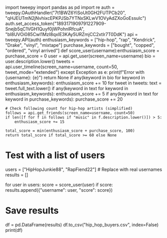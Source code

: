 import tweepy
import pandas as pd
import re
auth = tweepy.OAuthHandler("7t1BWZ6YiSoUt0GH2FUTPCb20", "qHJEUTmN2jNvhixcEPKPJSb7YTNxSKLwV1OVyAdZXoGoEssuIc")
auth.set_access_token("1893171909791227909-Snejb5qC1VGH1Quyf0jWPohnlRfcuA", "bl8UVOi085Cwl1MzI8qxIE3KAy5URZmjCC2xtlr7T0DdK")
api = tweepy.API(auth)
enthusiasm_keywords = ["hip-hop", "rap", "Kendrick", "Drake", "vinyl", "mixtape"]
purchase_keywords = ["bought", "copped", "ordered", "vinyl arrived"]
def score_user(username):enthusiasm_score = purchase_score = 0
user = api.get_user(screen_name=username)
bio = user.description.lower()
tweets = api.user_timeline(screen_name=username, count=50, tweet_mode="extended")
except Exception as e:
print(f"Error with {username}: {e}")
return None
if any(keyword in bio for keyword in enthusiasm_keywords):
enthusiasm_score += 10
for tweet in tweets:
text = tweet.full_text.lower()
if any(keyword in text for keyword in enthusiasm_keywords):
enthusiasm_score += 5
if any(keyword in text for keyword in purchase_keywords):
purchase_score += 20

    # Check following count for hip-hop artists (simplified)
    follows = api.get_friends(screen_name=username, count=50)
    if len([f for f in follows if "music" in f.description.lower()]) > 5:
        enthusiasm_score += 15

    total_score = min(enthusiasm_score + purchase_score, 100)
    return total_score if total_score >= 60 else None

# Test with a list of users
users = ["HipHopJunkie88", "RapFiend22"]  # Replace with real usernames
results = []

for user in users:
    score = score_user(user)
    if score:
        results.append({"username": user, "score": score})

# Save results
df = pd.DataFrame(results)
df.to_csv("hip_hop_buyers.csv", index=False)
print(df)
​​​​​​​​​​​​​​​​​​​​​​​​​​​​​​​​​​​​​​​​​​​​​​​​​​